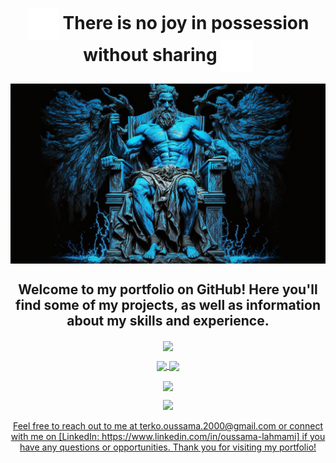 <h1 align="center"><img align="center" alt="img" height=10% width=10% src="https://github.com/LAHMAMI1/LAHMAMI1/blob/main/thunder.gif"> There is no joy in possession without sharing <img align="center" alt="img" height=10% width=10% src="https://github.com/LAHMAMI1/LAHMAMI1/blob/main/thunder.gif"></h1>

<img align="center" alt="img" src="https://raw.githubusercontent.com/LAHMAMI1/LAHMAMI1/main/LAHMAMI1_img.png">

<h2 align="center">Welcome to my portfolio on GitHub! Here you'll find some of my projects, as well as information about my skills and experience.</h2>

<p align="center">
    <a href="https://github.com/LAHMAMI1">
      <img
        align="center"
        src="https://badge.mediaplus.ma/binary/olahmami"
      />
    </a>
</p>

<p align="center">
    <a href="https://github.com/LAHMAMI1">
      <img
        align="center"
        src="https://github-readme-stats.vercel.app/api?username=LAHMAMI1&theme=algolia&show_icons=true"
      />
    </a>
  <a href="https://github.com/LAHMAMI1">
      <img
        align="center"
        src="http://github-readme-streak-stats.herokuapp.com?user=LAHMAMI1&theme=algolia&hide_border=true&date_format=M%20j%5B%2C%20Y%5D&fire=FF8964&ring=FFCB2B"
      />
 </a>
</p>

<p align="center">
<a href="https://github.com/LAHMAMI1">
      <img
        align="center"
        src="https://github-readme-stats.vercel.app/api/top-langs/?username=LAHMAMI1&show_icons=true&langs_count=8&count_private=true&layout=compact&theme=algolia"
      />
 </a>
 </p>
<div align="center">
      <a href="https://github.com/LAHMAMI1">              
        <img src="https://komarev.com/ghpvc/?username=LAHMAMI1&&style=for-the-badge&color=1368a8">
     </div>
<p align="center">Feel free to reach out to me at terko.oussama.2000@gmail.com or connect with me on [LinkedIn: https://www.linkedin.com/in/oussama-lahmami] if you have any questions or opportunities. Thank you for visiting my portfolio!</p>
